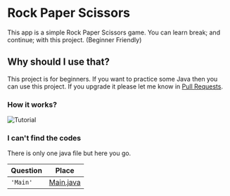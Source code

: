 # Rock Paper Scissors

This app is a simple Rock Paper Scissors game. You can learn break; and continue; with this project. (Beginner Friendly)

## Why should I use that?

This project is for beginners. If you want to practice some Java then you can use this project.  If you upgrade it please let me know in [Pull Requests](https://github.com/tahakocabuga/rockpaperscissors/pulls).

### How it works?


![Tutorial](https://media.discordapp.net/attachments/713024784862281749/748965967941337272/gif.gif)

### I can't find the codes

There is only one java file but here you go.

|             Question         |             Place         |
|-------------------------------|-----------------------------|
|`'Main'`                       |[Main.java](https://github.com/tahakocabuga/simpletodolist/blob/master/src/Main.java)            |
